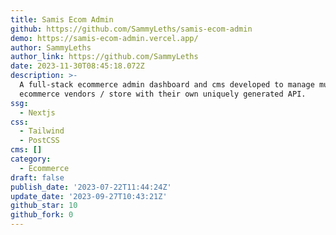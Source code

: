 ```yaml
---
title: Samis Ecom Admin
github: https://github.com/SammyLeths/samis-ecom-admin
demo: https://samis-ecom-admin.vercel.app/
author: SammyLeths
author_link: https://github.com/SammyLeths
date: 2023-11-30T08:45:18.072Z
description: >-
  A full-stack ecommerce admin dashboard and cms developed to manage multiple
  ecommerce vendors / store with their own uniquely generated API.
ssg:
  - Nextjs
css:
  - Tailwind
  - PostCSS
cms: []
category:
  - Ecommerce
draft: false
publish_date: '2023-07-22T11:44:24Z'
update_date: '2023-09-27T10:43:21Z'
github_star: 10
github_fork: 0
---
```

